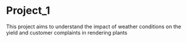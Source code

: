 # Project_1
This project aims to understand the impact of weather conditions on the yield and customer complaints in rendering plants
